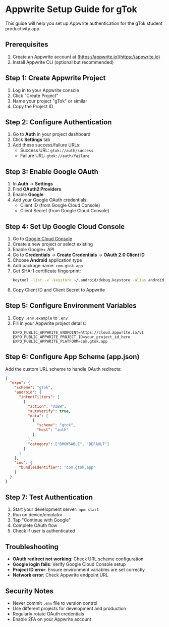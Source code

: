 # Appwrite Setup Guide for gTok

This guide will help you set up Appwrite authentication for the gTok student productivity app.

## Prerequisites

1. Create an Appwrite account at [https://appwrite.io](https://appwrite.io)
2. Install Appwrite CLI (optional but recommended)

## Step 1: Create Appwrite Project

1. Log in to your Appwrite console
2. Click "Create Project"
3. Name your project "gTok" or similar
4. Copy the Project ID

## Step 2: Configure Authentication

1. Go to **Auth** in your project dashboard
2. Click **Settings** tab
3. Add these success/failure URLs:
   - Success URL: `gtok://auth/success`
   - Failure URL: `gtok://auth/failure`

## Step 3: Enable Google OAuth

1. In **Auth** → **Settings**
2. Find **OAuth2 Providers**
3. Enable **Google**
4. Add your Google OAuth credentials:
   - Client ID (from Google Cloud Console)
   - Client Secret (from Google Cloud Console)

## Step 4: Set Up Google Cloud Console

1. Go to [Google Cloud Console](https://console.cloud.google.com)
2. Create a new project or select existing
3. Enable Google+ API
4. Go to **Credentials** → **Create Credentials** → **OAuth 2.0 Client ID**
5. Choose **Android** application type
6. Add package name: `com.gtok.app`
7. Get SHA-1 certificate fingerprint:
   ```bash
   keytool -list -v -keystore ~/.android/debug.keystore -alias androiddebugkey -storepass android -keypass android
   ```
8. Copy Client ID and Client Secret to Appwrite

## Step 5: Configure Environment Variables

1. Copy `.env.example` to `.env`
2. Fill in your Appwrite project details:
   ```
   EXPO_PUBLIC_APPWRITE_ENDPOINT=https://cloud.appwrite.io/v1
   EXPO_PUBLIC_APPWRITE_PROJECT_ID=your_project_id_here
   EXPO_PUBLIC_APPWRITE_PLATFORM=com.gtok.app
   ```

## Step 6: Configure App Scheme (app.json)

Add the custom URL scheme to handle OAuth redirects:

```json
{
  "expo": {
    "scheme": "gtok",
    "android": {
      "intentFilters": [
        {
          "action": "VIEW",
          "autoVerify": true,
          "data": [
            {
              "scheme": "gtok",
              "host": "auth"
            }
          ],
          "category": ["BROWSABLE", "DEFAULT"]
        }
      ]
    },
    "ios": {
      "bundleIdentifier": "com.gtok.app"
    }
  }
}
```

## Step 7: Test Authentication

1. Start your development server: `npm start`
2. Run on device/emulator
3. Tap "Continue with Google"
4. Complete OAuth flow
5. Check if user is authenticated

## Troubleshooting

- **OAuth redirect not working**: Check URL scheme configuration
- **Google login fails**: Verify Google Cloud Console setup
- **Project ID error**: Ensure environment variables are set correctly
- **Network error**: Check Appwrite endpoint URL

## Security Notes

- Never commit `.env` file to version control
- Use different projects for development and production
- Regularly rotate OAuth credentials
- Enable 2FA on your Appwrite account
